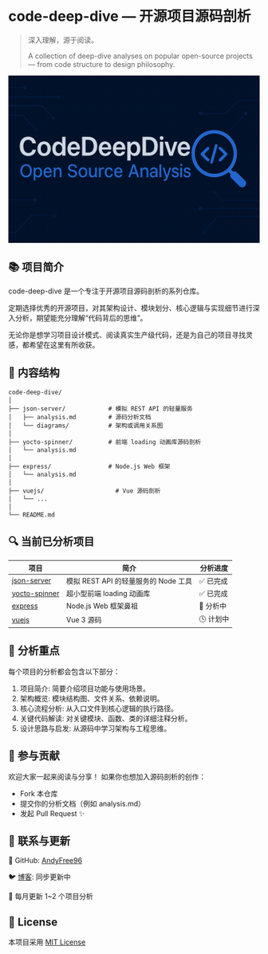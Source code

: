 # code-deep-dive — 开源项目源码剖析

> 深入理解，源于阅读。
>
> A collection of deep-dive analyses on popular open-source projects — from code structure to design philosophy.

![](./images/banner.png)

## 📚 项目简介

code-deep-dive 是一个专注于开源项目源码剖析的系列仓库。

定期选择优秀的开源项目，对其架构设计、模块划分、核心逻辑与实现细节进行深入分析，期望能充分理解“代码背后的思维”。

无论你是想学习项目设计模式、阅读真实生产级代码，还是为自己的项目寻找灵感，都希望在这里有所收获。

## 🧩 内容结构

```
code-deep-dive/
│
├── json-server/            # 模拟 REST API 的轻量服务
│   ├── analysis.md         # 源码分析文档
│   └── diagrams/           # 架构或调用关系图
│
├── yocto-spinner/          # 前端 loading 动画库源码剖析
│   └── analysis.md
│
├── express/                # Node.js Web 框架
│   └── analysis.md
│
├── vuejs/                    # Vue 源码剖析
│   └── ...
│
└── README.md
```

## 🔍 当前已分析项目

| 项目                                                     | 简介                                 | 分析进度  |
| -------------------------------------------------------- | ------------------------------------ | --------- |
| [json-server](https://github.com/typicode/json-server)   | 模拟 REST API 的轻量服务的 Node 工具 | ✅ 已完成 |
| [yocto-spinner](https://github.com/whotto/yocto-spinner) | 超小型前端 loading 动画库            | ✅ 已完成 |
| [express](https://github.com/expressjs/express)          | Node.js Web 框架鼻祖                 | 🚧 分析中 |
| [vuejs](https://github.com/vuejs/core)                   | Vue 3 源码                           | 🕓 计划中 |

## 🧭 分析重点

每个项目的分析都会包含以下部分：

1. 项目简介: 简要介绍项目功能与使用场景。
2. 架构概览: 模块结构图、文件关系、依赖说明。
3. 核心流程分析: 从入口文件到核心逻辑的执行路径。
4. 关键代码解读: 对关键模块、函数、类的详细注释分析。
5. 设计思路与启发: 从源码中学习架构与工程思维。

## 🤝 参与贡献

欢迎大家一起来阅读与分享！
如果你也想加入源码剖析的创作：

- Fork 本仓库
- 提交你的分析文档（例如 analysis.md）
- 发起 Pull Request ✨

## 📢 联系与更新

🐙 GitHub: [AndyFree96](https://github.com/AndyFree96)

🐦 [博客](https://andyfree96.github.io/): 同步更新中

📅 每月更新 1~2 个项目分析

## 🧩 License

本项目采用 [MIT License](./LICENSE)
